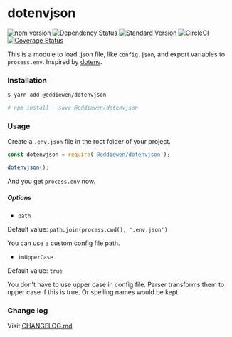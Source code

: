 # dotenvjson

[![npm version](https://badge.fury.io/js/%40eddiewen%2Fdotenvjson.svg)](https://badge.fury.io/js/%40eddiewen%2Fdotenvjson)
[![Dependency Status](https://david-dm.org/EddieWen-Taiwan/dotenvjson.svg)](https://david-dm.org/EddieWen-Taiwan/dotenvjson)
[![Standard Version](https://img.shields.io/badge/release-standard%20version-brightgreen.svg?style=flat-square)](https://github.com/conventional-changelog/standard-version)
[![CircleCI](https://circleci.com/gh/EddieWen-Taiwan/dotenvjson.svg?style=shield)](https://circleci.com/gh/EddieWen-Taiwan/dotenvjson)
[![Coverage Status](https://coveralls.io/repos/github/EddieWen-Taiwan/dotenvjson/badge.svg?branch=release)](https://coveralls.io/github/EddieWen-Taiwan/dotenvjson?branch=release)


This is a module to load .json file, like `config.json`, and export variables to `process.env`. Inspired by [dotenv](https://github.com/motdotla/dotenv).

### Installation

```bash
$ yarn add @eddiewen/dotenvjson

# npm install --save @eddiewen/dotenvjson
```

### Usage

Create a `.env.json` file in the root folder of your project.

```javascript
const dotenvjson = require('@eddiewen/dotenvjson');

dotenvjson();
```

And you get `process.env` now.

##### Options

- `path`

Default value: `path.join(process.cwd(), '.env.json')`

You can use a custom config file path.

- `inUpperCase`

Default value: `true`

You don't have to use upper case in config file. Parser transforms them to upper case if this is true. Or spelling names would be kept.

### Change log

Visit [CHANGELOG.md](https://github.com/EddieWen-Taiwan/dotenvjson/blob/master/CHANGELOG.md)
